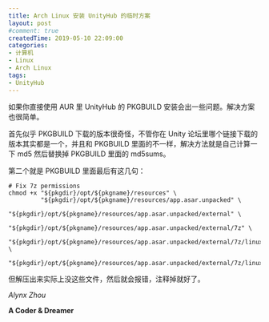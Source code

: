 ```yaml
---
title: Arch Linux 安装 UnityHub 的临时方案
layout: post
#comment: true
createdTime: 2019-05-10 22:09:00
categories:
- 计算机
- Linux
- Arch Linux
tags:
- UnityHub
---
```

如果你直接使用 AUR 里 UnityHub 的 PKGBUILD 安装会出一些问题。解决方案也很简单。

首先似乎 PKGBUILD 下载的版本很奇怪，不管你在 Unity 论坛里哪个链接下载的版本其实都是一个，并且和 PKGBUILD 里面的不一样，解决方法就是自己计算一下 md5 然后替换掉 PKGBUILD 里面的 md5sums。

第二个就是 PKGBUILD 里面最后有这几句：

```
# Fix 7z permissions
chmod +x "${pkgdir}/opt/${pkgname}/resources" \
         "${pkgdir}/opt/${pkgname}/resources/app.asar.unpacked" \
         "${pkgdir}/opt/${pkgname}/resources/app.asar.unpacked/external" \
         "${pkgdir}/opt/${pkgname}/resources/app.asar.unpacked/external/7z" \
         "${pkgdir}/opt/${pkgname}/resources/app.asar.unpacked/external/7z/linux64" \
         "${pkgdir}/opt/${pkgname}/resources/app.asar.unpacked/external/7z/linux64/7z"
```

但解压出来实际上没这些文件，然后就会报错，注释掉就好了。

*Alynx Zhou*

**A Coder & Dreamer**
